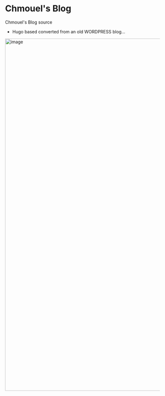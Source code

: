 # Chmouel's Blog
Chmouel's Blog source

- Hugo based converted from an old WORDPRESS blog...

<img width="1147" alt="image" src="https://github.com/chmouel/blog/assets/98980/7651bfc8-9ddc-4b12-aea2-2e3cce5d5b22">
